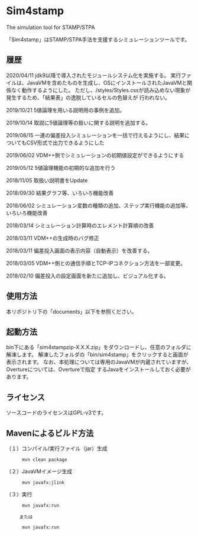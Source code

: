 # Sim4stamp

The simulation tool for STAMP/STPA

「Sim4stamp」はSTAMP/STPA手法を支援するシミュレーションツールです。

## 履歴

2020/04/11 jdk9以降で導入されたモジュールシステム化を実施する。
           実行ファイルは、JavaVMを含めたものを生成し、OSにインストールされたJavaVMと関係なく動作するようにした。
           ただし、/styles/Styles.cssが読み込めない現象が発生するため、「結果表」の逸脱しているセルの色替えが
           行われない。

2019/10/21 5値論理を用いる説明用の事例を追加。

2019/10/14 取説に5値論理等の扱いに関する説明を追加する。

2019/08/15 一連の偏差投入シミュレーションを一括で行えるようにし、結果についてもCSV形式で出力できるようにした

2019/06/02 VDM++側でシミュレーションの初期値設定ができるようにする

2019/05/12 5値論理機能の初期的な追加を行う

2018/11/05 取扱い説明書をUpdate

2018/09/30 結果グラフ等、いろいろ機能改善

2018/06/02 シミュレーション変数の種類の追加、ステップ実行機能の追加等、いろいろ機能改善

2018/03/14 シミュレーション計算時のエレメント計算順の改善

2018/03/11 VDM++の生成時のバグ修正

2018/03/11 偏差投入画面の表示内容（自動表示）を改善する。

2018/03/05 VDM++側との通信手順とTCP-IPコネクション方法を一部変更。

2018/02/10 偏差投入の設定画面を新たに追加し、ビジュアル化する。


## 使用方法

本リポジトリ下の「documents」以下を参照ください。

## 起動方法

   bin下にある「sim4stampzip-X.X.X.zip」をダウンロードし、任意のフォルダに解凍します。
   解凍したフォルダの「bin/sim4stamp」をクリックすると画面が表示されます。
   なお、本処理については専用のJavaVMが内蔵されていますが、Overtureについては、Overtureで指定
   するJavaをインストールしておく必要があります。

## ライセンス

ソースコードのライセンスはGPL-v3です。

## Mavenによるビルド方法

（１）コンパイル/実行ファイル（jar）生成

          mvn clean package

（２）JavaVMイメージ生成

          mvn javafx:jlink

（３）実行

          mvn javafx:run

         または

          mvn javafx:run

